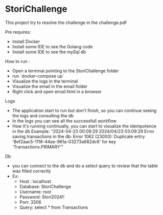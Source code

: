 # StoriChallenge

This project try to resolve the challenge in the challenge.pdf

Pre requires: 

- Install Docker
- Install some IDE to see the Golang code
- Install some IDE to see the mySql db


How to run : 

-   Open a terminal pointing to the StoriChallenge folder
-   run ´docker-compose up´
-   Visualize the logs in the terminal
-   Visualize the email in the email folder
-   Right click and open email.html in a browser


Logs

-   The application start to run but don't finish, so you can continue seeing the logs and consulting the db
-   In the logs you can see all the successfull workflow
-   How it's running continually, you can start to visualize the idempotence in the db 
Example: "2024-04-23 00:09:29 2024/04/23 03:09:29 Error saving transactions in the db: Error 1062 (23000): Duplicate entry '8ef2aac5-1116-44ae-961a-03273a682dc6' for key 'Transactions.PRIMARY'"


Db
- you can connect to the db and do a select query to review that the table was filled correctly
- Ex: 
  -   Host : localhost
  -   Database: StoriChallenge
  -   Username: root
  -   Password: Stori2024!!
  -   Port: 3306
  -   Query:  select * from Transactions
